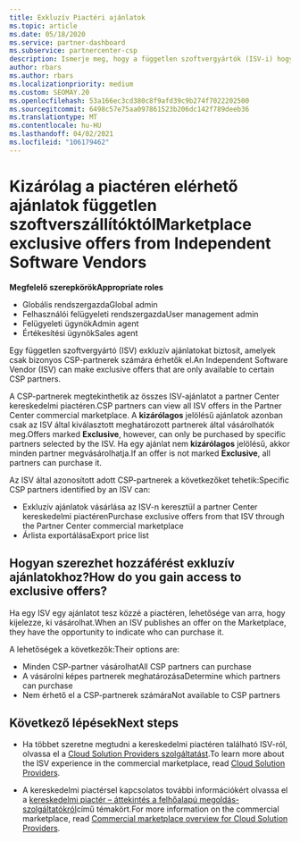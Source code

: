 ```yaml
---
title: Exkluzív Piactéri ajánlatok
ms.topic: article
ms.date: 05/18/2020
ms.service: partner-dashboard
ms.subservice: partnercenter-csp
description: Ismerje meg, hogy a független szoftvergyártók (ISV-i) hogyan biztosítanak bizonyos ajánlatokat exkluzív és csak adott CSP-partnerek számára.
author: rbars
ms.author: rbars
ms.localizationpriority: medium
ms.custom: SEOMAY.20
ms.openlocfilehash: 53a166ec3cd380c8f9afd39c9b274f7022202500
ms.sourcegitcommit: 6498c57e75aa097861523b206dc142f789deeb36
ms.translationtype: MT
ms.contentlocale: hu-HU
ms.lasthandoff: 04/02/2021
ms.locfileid: "106179462"
---
```

# <a name="marketplace-exclusive-offers-from-independent-software-vendors"></a><span data-ttu-id="c0594-103">Kizárólag a piactéren elérhető ajánlatok független szoftverszállítóktól</span><span class="sxs-lookup"><span data-stu-id="c0594-103">Marketplace exclusive offers from Independent Software Vendors</span></span>

<span data-ttu-id="c0594-104">**Megfelelő szerepkörök**</span><span class="sxs-lookup"><span data-stu-id="c0594-104">**Appropriate roles**</span></span>

- <span data-ttu-id="c0594-105">Globális rendszergazda</span><span class="sxs-lookup"><span data-stu-id="c0594-105">Global admin</span></span>
- <span data-ttu-id="c0594-106">Felhasználói felügyeleti rendszergazda</span><span class="sxs-lookup"><span data-stu-id="c0594-106">User management admin</span></span>
- <span data-ttu-id="c0594-107">Felügyeleti ügynök</span><span class="sxs-lookup"><span data-stu-id="c0594-107">Admin agent</span></span>
- <span data-ttu-id="c0594-108">Értékesítési ügynök</span><span class="sxs-lookup"><span data-stu-id="c0594-108">Sales agent</span></span>

<span data-ttu-id="c0594-109">Egy független szoftvergyártó (ISV) exkluzív ajánlatokat biztosít, amelyek csak bizonyos CSP-partnerek számára érhetők el.</span><span class="sxs-lookup"><span data-stu-id="c0594-109">An Independent Software Vendor (ISV) can make exclusive offers that are only available to certain CSP partners.</span></span>

<span data-ttu-id="c0594-110">A CSP-partnerek megtekinthetik az összes ISV-ajánlatot a partner Center kereskedelmi piactéren.</span><span class="sxs-lookup"><span data-stu-id="c0594-110">CSP partners can view all ISV offers in the Partner Center commercial marketplace.</span></span> <span data-ttu-id="c0594-111">A **kizárólagos** jelölésű ajánlatok azonban csak az ISV által kiválasztott meghatározott partnerek által vásárolhatók meg.</span><span class="sxs-lookup"><span data-stu-id="c0594-111">Offers marked **Exclusive**, however, can only be purchased by specific partners selected by the ISV.</span></span> <span data-ttu-id="c0594-112">Ha egy ajánlat nem **kizárólagos** jelölésű, akkor minden partner megvásárolhatja.</span><span class="sxs-lookup"><span data-stu-id="c0594-112">If an offer is not marked **Exclusive**, all partners can purchase it.</span></span>

<span data-ttu-id="c0594-113">Az ISV által azonosított adott CSP-partnerek a következőket tehetik:</span><span class="sxs-lookup"><span data-stu-id="c0594-113">Specific CSP partners identified by an ISV can:</span></span>

- <span data-ttu-id="c0594-114">Exkluzív ajánlatok vásárlása az ISV-n keresztül a partner Center kereskedelmi piactéren</span><span class="sxs-lookup"><span data-stu-id="c0594-114">Purchase exclusive offers from that ISV through the Partner Center commercial marketplace</span></span>
- <span data-ttu-id="c0594-115">Árlista exportálása</span><span class="sxs-lookup"><span data-stu-id="c0594-115">Export price list</span></span>

## <a name="how-do-you-gain-access-to-exclusive-offers"></a><span data-ttu-id="c0594-116">Hogyan szerezhet hozzáférést exkluzív ajánlatokhoz?</span><span class="sxs-lookup"><span data-stu-id="c0594-116">How do you gain access to exclusive offers?</span></span>

<span data-ttu-id="c0594-117">Ha egy ISV egy ajánlatot tesz közzé a piactéren, lehetősége van arra, hogy kijelezze, ki vásárolhat.</span><span class="sxs-lookup"><span data-stu-id="c0594-117">When an ISV publishes an offer on the Marketplace, they have the opportunity to indicate who can purchase it.</span></span>

<span data-ttu-id="c0594-118">A lehetőségek a következők:</span><span class="sxs-lookup"><span data-stu-id="c0594-118">Their options are:</span></span>

- <span data-ttu-id="c0594-119">Minden CSP-partner vásárolhat</span><span class="sxs-lookup"><span data-stu-id="c0594-119">All CSP partners can purchase</span></span>
- <span data-ttu-id="c0594-120">A vásárolni képes partnerek meghatározása</span><span class="sxs-lookup"><span data-stu-id="c0594-120">Determine which partners can purchase</span></span>
- <span data-ttu-id="c0594-121">Nem érhető el a CSP-partnerek számára</span><span class="sxs-lookup"><span data-stu-id="c0594-121">Not available to CSP partners</span></span>

## <a name="next-steps"></a><span data-ttu-id="c0594-122">Következő lépések</span><span class="sxs-lookup"><span data-stu-id="c0594-122">Next steps</span></span>

- <span data-ttu-id="c0594-123">Ha többet szeretne megtudni a kereskedelmi piactéren található ISV-ról, olvassa el a [Cloud Solution Providers szolgáltatást](/azure/marketplace/cloud-solution-providers).</span><span class="sxs-lookup"><span data-stu-id="c0594-123">To learn more about the ISV experience in the commercial marketplace, read [Cloud Solution Providers](/azure/marketplace/cloud-solution-providers).</span></span>

- <span data-ttu-id="c0594-124">A kereskedelmi piactérsel kapcsolatos további információkért olvassa el a [kereskedelmi piactér – áttekintés a felhőalapú megoldás-szolgáltatókról](csp-commercial-marketplace-overview.md)című témakört.</span><span class="sxs-lookup"><span data-stu-id="c0594-124">For more information on the commercial marketplace, read [Commercial marketplace overview for Cloud Solution Providers](csp-commercial-marketplace-overview.md).</span></span>